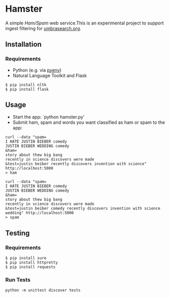 # Hamster

A simple *Ham/Spam* web service.This is an experimental project to support ingest filtering for [umbrasearch.org](http://umbrasearch.org).

## Installation

### Requirements

* Python (e.g. via [pyenv](https://github.com/yyuu/pyenv))
* Natural Language Toolkit and Flask

```
$ pip install nltk
$ pip install flask
```

## Usage

* Start the app: `python hamster.py'
* Submit ham, spam and words you want classified as ham or spam to the app:

```
curl --data "spam=
I HATE JUSTIN BIEBER comedy
JUSTIN BIEBER WEDDING comedy
&ham=
story about thew big bang
recently in science discovers were made
&test=justin beiber recently discovers invention with science" http://localhost:5000
> ham
```

```
curl --data "spam=
I HATE JUSTIN BIEBER comedy
JUSTIN BIEBER WEDDING comedy
&ham=
story about thew big bang
recently in science discovers were made
&test=justin beiber comedy recently discovers invention with science wedding" http://localhost:5000
> spam
```

## Testing

### Requirements

```
$ pip install sure
$ pip install httpretty
$ pip install requests
```
### Run Tests

`python -m unittest discover tests`